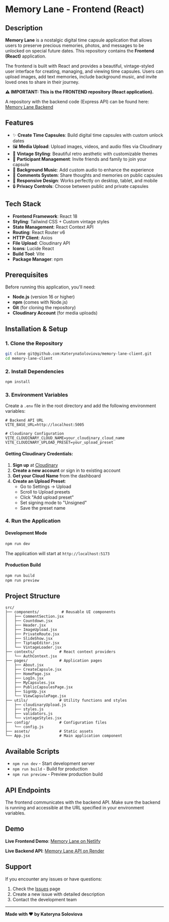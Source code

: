 # Memory Lane - Frontend (React)

## Description

**Memory Lane** is a nostalgic digital time capsule application that allows users to preserve precious memories, photos, and messages to be unlocked on special future dates. This repository contains the **Frontend (React)** application.

The frontend is built with React and provides a beautiful, vintage-styled user interface for creating, managing, and viewing time capsules. Users can upload images, add text memories, include background music, and invite loved ones to share in their journey.

**⚠️ IMPORTANT: This is the FRONTEND repository (React application).**

A repository with the backend code (Express API) can be found here: [Memory Lane Backend](https://github.com/KaterynaSoloviova/memory-lane-server)

## Features

- ✨ **Create Time Capsules**: Build digital time capsules with custom unlock dates
- 🖼️ **Media Upload**: Upload images, videos, and audio files via Cloudinary
- 🎨 **Vintage Styling**: Beautiful retro aesthetic with customizable themes
- 👥 **Participant Management**: Invite friends and family to join your capsule
- 🎵 **Background Music**: Add custom audio to enhance the experience
- 💬 **Comments System**: Share thoughts and memories on public capsules
- 📱 **Responsive Design**: Works perfectly on desktop, tablet, and mobile
- 🔒 **Privacy Controls**: Choose between public and private capsules

## Tech Stack

- **Frontend Framework**: React 18
- **Styling**: Tailwind CSS + Custom vintage styles
- **State Management**: React Context API
- **Routing**: React Router v6
- **HTTP Client**: Axios
- **File Upload**: Cloudinary API
- **Icons**: Lucide React
- **Build Tool**: Vite
- **Package Manager**: npm

## Prerequisites

Before running this application, you'll need:

- **Node.js** (version 16 or higher)
- **npm** (comes with Node.js)
- **Git** (for cloning the repository)
- **Cloudinary Account** (for media uploads)

## Installation & Setup

### 1. Clone the Repository

```bash
git clone git@github.com:KaterynaSoloviova/memory-lane-client.git
cd memory-lane-client
```

### 2. Install Dependencies

```bash
npm install
```

### 3. Environment Variables

Create a `.env` file in the root directory and add the following environment variables:

```env
# Backend API URL
VITE_BASE_URL=http://localhost:5005

# Cloudinary Configuration
VITE_CLOUDINARY_CLOUD_NAME=your_cloudinary_cloud_name
VITE_CLOUDINARY_UPLOAD_PRESET=your_upload_preset
```

#### Getting Cloudinary Credentials:

1. **Sign up** at [Cloudinary](https://cloudinary.com/)
2. **Create a new account** or sign in to existing account
3. **Get your Cloud Name** from the dashboard
4. **Create an Upload Preset**:
   - Go to Settings → Upload
   - Scroll to Upload presets
   - Click "Add upload preset"
   - Set signing mode to "Unsigned"
   - Save the preset name

### 4. Run the Application

#### Development Mode
```bash
npm run dev
```
The application will start at `http://localhost:5173`

#### Production Build
```bash
npm run build
npm run preview
```

## Project Structure

```
src/
├── components/          # Reusable UI components
│   ├── CommentSection.jsx
│   ├── Countdown.jsx
│   ├── Header.jsx
│   ├── ImageUpload.jsx
│   ├── PrivateRoute.jsx
│   ├── SlideShow.jsx
│   ├── TiptapEditor.jsx
│   └── VintageLoader.jsx
├── contexts/           # React context providers
│   └── AuthContext.jsx
├── pages/              # Application pages
│   ├── About.jsx
│   ├── CreateCapsule.jsx
│   ├── HomePage.jsx
│   ├── LogIn.jsx
│   ├── MyCapsules.jsx
│   ├── PublicCapsulesPage.jsx
│   ├── SignUp.jsx
│   └── ViewCapsulePage.jsx
├── utils/              # Utility functions and styles
│   ├── cloudinaryUpload.js
│   ├── styles.js
│   ├── validators.js
│   └── vintageStyles.jsx
├── config/             # Configuration files
│   └── config.js
├── assets/             # Static assets
└── App.jsx             # Main application component
```

## Available Scripts

- `npm run dev` - Start development server
- `npm run build` - Build for production
- `npm run preview` - Preview production build

## API Endpoints

The frontend communicates with the backend API. Make sure the backend is running and accessible at the URL specified in your environment variables.

## Demo

**Live Frontend Demo**: [Memory Lane on Netlify](https://memory-lane-web.netlify.app/)

**Live Backend API**: [Memory Lane API on Render](https://memory-lane-app-mz1n.onrender.com)

## Support

If you encounter any issues or have questions:

1. Check the [Issues](https://github.com/KaterynaSoloviova/memory-lane-client/issues) page
2. Create a new issue with detailed description
3. Contact the development team

---

**Made with ❤️ by Kateryna Soloviova**
